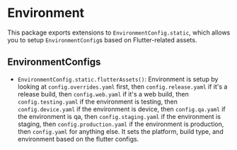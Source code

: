 # Environment

This package exports extensions to `EnvironmentConfig.static`, which allows you to setup `EnvironmentConfig`s based on Flutter-related assets.

## EnvironmentConfigs

- `EnvironmentConfig.static.flutterAssets()`: Environment is setup by looking at `config.overrides.yaml` first, then `config.release.yaml` if it's a release build, then `config.web.yaml` if it's a web build, then `config.testing.yaml` if the environment is testing, then `config.device.yaml` if the environment is device, then `config.qa.yaml` if the environment is qa, then `config.staging.yaml` if the environment is staging, then `config.production.yaml` if the environment is production, then `config.yaml` for anything else. It sets the platform, build type, and environment based on the flutter configs.

